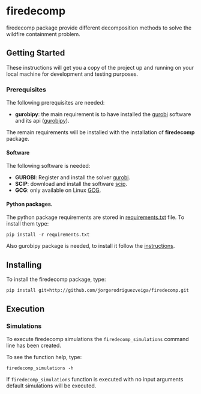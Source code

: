 # firedecomp

firedecomp package provide different decomposition methods to solve the wildfire containment problem.

## Getting Started

These instructions will get you a copy of the project up and running on your local machine for development and testing purposes.

### Prerequisites

The following prerequisites are needed:
+ **gurobipy**: the main requirement is to have installed the [gurobi](http://www.gurobi.com/registration/general-reg) software and its api ([gurobipy](http://www.gurobi.com/documentation/)).

The remain requirements will be installed with the installation of **firedecomp** package.

#### Software

The following software is needed:

+ **GUROBI**: Register and install the solver [gurobi](http://www.gurobi.com/registration/general-reg).
+ **SCIP**: download and install the software [scip](https://scip.zib.de/index.php#download).
+ **GCG**: only available on Linux [GCG](http://gcg.or.rwth-aachen.de/doc/INSTALL.html).

#### Python packages.

The python package requirements are stored in [requirements.txt](requirements.txt) file. To install them type:
```
pip install -r requirements.txt
```

Also gurobipy package is needed, to install it follow the [instructions](http://www.gurobi.com/documentation/7.5/quickstart_mac/the_gurobi_python_interfac.html).

## Installing

To install the firedecomp package, type:
```
pip install git+http://github.com/jorgerodriguezveiga/firedecomp.git
```

## Execution

### Simulations

To execute firedecomp simulations the ``firedecomp_simulations`` command line has been created.

To see the function help, type:
```
firedecomp_simulations -h
```

If ``firedecomp_simulations`` function is executed with no input arguments default simulations will be executed.

